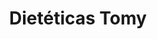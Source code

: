 ---
title: "Dietéticas Tomy"
url: /ciudad-autonoma-de-buenos-aires/dieteticas-tomy-juramento/
shop: Bioladen
---